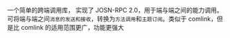一个简单的跨端调用库， 实现了 JOSN-RPC 2.0，用于端与端之间的能力调用。可将端与端之间`消息的发送和接收`，转换为`方法调用`和`主题订阅`。类似于 comlink，但是比 comlink 的适用范围更广，功能更强大

